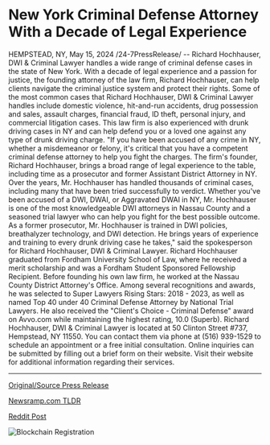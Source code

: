 # New York Criminal Defense Attorney With a Decade of Legal Experience

HEMPSTEAD, NY, May 15, 2024 /24-7PressRelease/ -- Richard Hochhauser, DWI & Criminal Lawyer handles a wide range of criminal defense cases in the state of New York. With a decade of legal experience and a passion for justice, the founding attorney of the law firm, Richard Hochhauser, can help clients navigate the criminal justice system and protect their rights.  Some of the most common cases that Richard Hochhauser, DWI & Criminal Lawyer handles include domestic violence, hit-and-run accidents, drug possession and sales, assault charges, financial fraud, ID theft, personal injury, and commercial litigation cases. This law firm is also experienced with drunk driving cases in NY and can help defend you or a loved one against any type of drunk driving charge.  "If you have been accused of any crime in NY, whether a misdemeanor or felony, it's critical that you have a competent criminal defense attorney to help you fight the charges. The firm's founder, Richard Hochhauser, brings a broad range of legal experience to the table, including time as a prosecutor and former Assistant District Attorney in NY. Over the years, Mr. Hochhauser has handled thousands of criminal cases, including many that have been tried successfully to verdict. Whether you've been accused of a DWI, DWAI, or Aggravated DWAI in NY, Mr. Hochhauser is one of the most knowledgeable DWI attorneys in Nassau County and a seasoned trial lawyer who can help you fight for the best possible outcome. As a former prosecutor, Mr. Hochhauser is trained in DWI policies, breathalyzer technology, and DWI detection. He brings years of experience and training to every drunk driving case he takes," said the spokesperson for Richard Hochhauser, DWI & Criminal Lawyer.   Richard Hochhauser graduated from Fordham University School of Law, where he received a merit scholarship and was a Fordham Student Sponsored Fellowship Recipient. Before founding his own law firm, he worked at the Nassau County District Attorney's Office.  Among several recognitions and awards, he was selected to Super Lawyers Rising Stars: 2018 - 2023, as well as named Top 40 under 40 Criminal Defense Attorney by National Trial Lawyers.  He also received the "Client's Choice - Criminal Defense" award on Avvo.com while maintaining the highest rating, 10.0 (Superb).  Richard Hochhauser, DWI & Criminal Lawyer is located at 50 Clinton Street #737, Hempstead, NY 11550. You can contact them via phone at (516) 939-1529 to schedule an appointment or a free initial consultation. Online inquiries can be submitted by filling out a brief form on their website. Visit their website for additional information regarding their services. 

---

[Original/Source Press Release](https://www.24-7pressrelease.com/press-release/510848/new-york-criminal-defense-attorney-with-a-decade-of-legal-experience)
                    

[Newsramp.com TLDR](None) 



[Reddit Post](https://www.reddit.com/r/PsychedelicsNews/comments/1csqp33/experienced_criminal_defense_lawyer_in_new_york/) 



![Blockchain Registration](https://cdn.newsramp.app/24-7PressRelease/qrcode/245/15/epich24w.webp)